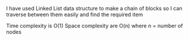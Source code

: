 I have used Linked List data structure to make a chain of blocks so I can traverse between them easily and find the required item

Time complexity is O(1) 
Space complexity are O(n) where n = number of nodes